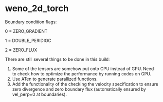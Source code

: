 # weno_2d_torch

Boundary condition flags:

0 = ZERO_GRADIENT

1 = DOUBLE_PERIDIOC

2 = ZERO_FLUX

There are still several things to be done in this build:
1. Some of the tensors are somehow put onto CPU instead of GPU. Need to check how to optimize the performance by running codes on GPU.
2. Use ATen to generate parallized functions.
3. Add the functionality of the checking the velocity specification to ensure zero divergence and zero boundary flux (automatically ensured by vel_perp=0 at boundaries).
